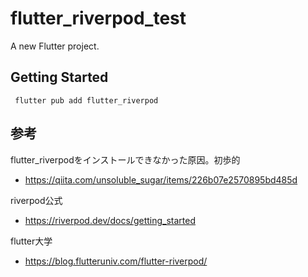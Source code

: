 # flutter_riverpod_test

A new Flutter project.

## Getting Started
```
 flutter pub add flutter_riverpod            
 ```

## 参考
flutter_riverpodをインストールできなかった原因。初歩的
- https://qiita.com/unsoluble_sugar/items/226b07e2570895bd485d

riverpod公式
- https://riverpod.dev/docs/getting_started

flutter大学
- https://blog.flutteruniv.com/flutter-riverpod/
